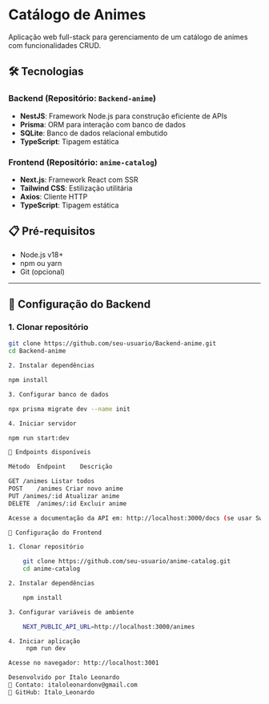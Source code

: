# Catálogo de Animes

Aplicação web full-stack para gerenciamento de um catálogo de animes com funcionalidades CRUD.

## 🛠 Tecnologias

### Backend (Repositório: `Backend-anime`)
- **NestJS**: Framework Node.js para construção eficiente de APIs
- **Prisma**: ORM para interação com banco de dados
- **SQLite**: Banco de dados relacional embutido
- **TypeScript**: Tipagem estática

### Frontend (Repositório: `anime-catalog`)
- **Next.js**: Framework React com SSR
- **Tailwind CSS**: Estilização utilitária
- **Axios**: Cliente HTTP
- **TypeScript**: Tipagem estática

## 📋 Pré-requisitos

- Node.js v18+
- npm ou yarn
- Git (opcional)

---

## 🚀 Configuração do Backend

### 1. Clonar repositório
```bash
git clone https://github.com/seu-usuario/Backend-anime.git
cd Backend-anime

2. Instalar dependências

npm install

3. Configurar banco de dados

npx prisma migrate dev --name init

4. Iniciar servidor

npm run start:dev

🔌 Endpoints disponíveis

Método	Endpoint	Descrição

GET	/animes	Listar todos
POST	/animes	Criar novo anime
PUT	/animes/:id	Atualizar anime
DELETE	/animes/:id	Excluir anime

Acesse a documentação da API em: http://localhost:3000/docs (se usar Swagger)

🎨 Configuração do Frontend

1. Clonar repositório

    git clone https://github.com/seu-usuario/anime-catalog.git
    cd anime-catalog

2. Instalar dependências

    npm install

3. Configurar variáveis de ambiente

    NEXT_PUBLIC_API_URL=http://localhost:3000/animes

4. Iniciar aplicação
     npm run dev

Acesse no navegador: http://localhost:3001

Desenvolvido por Italo Leonardo
📧 Contato: italoleonardonv@gmail.com
🔗 GitHub: Italo_Leonardo